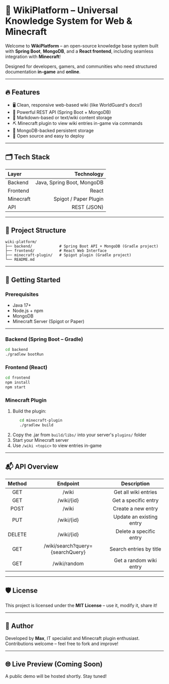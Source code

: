 # 🧠 WikiPlatform – Universal Knowledge System for Web & Minecraft

Welcome to **WikiPlatform** – an open-source knowledge base system built with **Spring Boot**, **MongoDB**, and a **React frontend**, including seamless integration with **Minecraft**!

Designed for developers, gamers, and communities who need structured documentation **in-game** and **online**.

---

## 🔥 Features

- 🖥️ Clean, responsive web-based wiki (like WorldGuard's docs!)
- 🔧 Powerful REST API (Spring Boot + MongoDB)
- 📘 Markdown-based or text/wiki content storage
- ⛏️ Minecraft plugin to view wiki entries in-game via commands
- 💾 MongoDB-backed persistent storage
- 🚀 Open source and easy to deploy

---

## 🗂️ Tech Stack

| Layer      |                 Technology |
|:-----------|---------------------------:|
| Backend    | Java, Spring Boot, MongoDB |
| Frontend   |                      React |
| Minecraft  |      Spigot / Paper Plugin |
| API        |                REST (JSON) |

---

## 📁 Project Structure

```
wiki-platform/  
├── backend/            # Spring Boot API + MongoDB (Gradle project)  
├── frontend/           # React Web Interface  
├── minecraft-plugin/   # Spigot plugin (Gradle project)  
└── README.md
```

---

## 🚀 Getting Started

### Prerequisites

- Java 17+
- Node.js + npm
- MongoDB
- Minecraft Server (Spigot or Paper)

---

### Backend (Spring Boot – Gradle)

```bash
cd backend  
./gradlew bootRun
```

### Frontend (React)

```bash
cd frontend  
npm install  
npm start
```

### Minecraft Plugin

1. Build the plugin:
   ```bash
      cd minecraft-plugin  
      ./gradlew build
   ```
2. Copy the .jar from `build/libs/` into your server's `plugins/` folder
3. Start your Minecraft server
4. Use `/wiki <topic>` to view entries in-game

---

## 📬 API Overview

| Method |             Endpoint             |       Description        |
|:------:|:--------------------------------:|:------------------------:|
|  GET   |              /wiki               |   Get all wiki entries   |
|  GET   |            /wiki/{id}            |   Get a specific entry   |
|  POST  |              /wiki               |    Create a new entry    |
|  PUT   |            /wiki/{id}            | Update an existing entry |
| DELETE |            /wiki/{id}            | Delete a specific entry  |
|  GET   | /wiki/search?query={searchQuery} | Search entries by title  |
|  GET   |           /wiki/random           | Get a random wiki entry  |

---

## 🛡️ License

This project is licensed under the **MIT License** – use it, modify it, share it!

---

## 🫡 Author

Developed by **Max**, IT specialist and Minecraft plugin enthusiast.  
Contributions welcome – feel free to fork and improve!

---

## 🌐 Live Preview (Coming Soon)

A public demo will be hosted shortly. Stay tuned!
